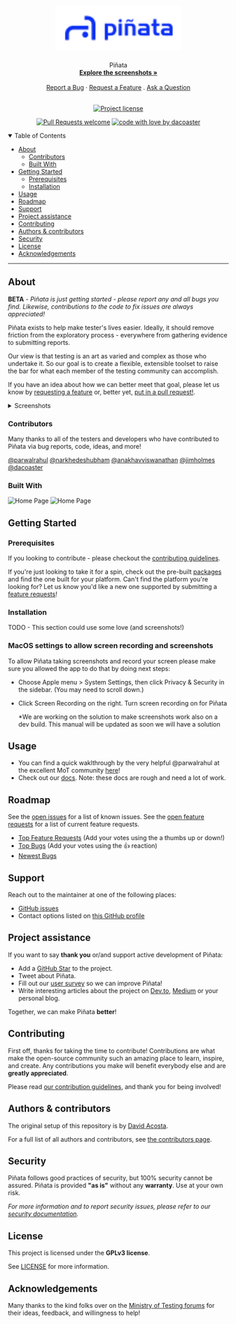 <h1 align="center">
  <a href="https://github.com/dacoaster/pinata">
    <img src="docs/images/logo.png" alt="Logo" height="100">
  </a>
</h1>

<div align="center">
  Piñata
  <br />
  <a href="#about"><strong>Explore the screenshots »</strong></a>
  <br />
  <br />
  <a href="https://github.com/dacoaster/pinata/issues/new?assignees=&labels=bug&template=01_BUG_REPORT.md&title=bug%3A+">Report a Bug</a>
  ·
  <a href="https://github.com/dacoaster/pinata/issues/new?assignees=&labels=enhancement&template=02_FEATURE_REQUEST.md&title=feat%3A+">Request a Feature</a>
  .
  <a href="https://github.com/dacoaster/pinata/issues/new?assignees=&labels=question&template=04_SUPPORT_QUESTION.md&title=support%3A+">Ask a Question</a>
</div>

<div align="center">
<br />

[![Project license](https://img.shields.io/github/license/dacoaster/pinata.svg?style=flat-square)](LICENSE)

[![Pull Requests welcome](https://img.shields.io/badge/PRs-welcome-ff69b4.svg?style=flat-square)](https://github.com/dacoaster/pinata/issues?q=is%3Aissue+is%3Aopen+label%3A%22help+wanted%22)
[![code with love by dacoaster](https://img.shields.io/badge/%3C%2F%3E%20with%20%E2%99%A5%20by-dacoaster-ff1414.svg?style=flat-square)](https://github.com/dacoaster)

</div>

<details open="open">
<summary>Table of Contents</summary>

- [About](#about)
  - [Contributors](#contributors)
  - [Built With](#built-with)
- [Getting Started](#getting-started)
  - [Prerequisites](#prerequisites)
  - [Installation](#installation)
- [Usage](#usage)
- [Roadmap](#roadmap)
- [Support](#support)
- [Project assistance](#project-assistance)
- [Contributing](#contributing)
- [Authors & contributors](#authors--contributors)
- [Security](#security)
- [License](#license)
- [Acknowledgements](#acknowledgements)

</details>

---

## About

**BETA** - _Piñata is just getting started - please report any and all bugs you find. Likewise, contributions to the code to fix issues are always appreciated!_

Piñata exists to help make tester's lives easier. Ideally, it should remove friction from the exploratory process - everywhere from gathering evidence to submitting reports.

Our view is that testing is an art as varied and complex as those who undertake it. So our goal is to create a flexible, extensible toolset to raise the bar for what each member of the testing community can accomplish.

If you have an idea about how we can better meet that goal, please let us know by [requesting a feature](https://github.com/dacoaster/pinata/labels/enhancement) or, better yet, [put in a pull request!](docs/CONTRIBUTING.md).

<details>
<summary>Screenshots</summary>
<br>

|                              Test Charter                              |                              Test Timeline                              |
| :--------------------------------------------------------------------: | :---------------------------------------------------------------------: |
| <img src="docs/images/pinata-1.png" title="Test Charter" width="100%"> | <img src="docs/images/pinata-2.png" title="Test Timeline" width="100%"> |

</details>

### Contributors

Many thanks to all of the testers and developers who have contributed to Piñata via bug reports, code, ideas, and more!

[@parwalrahul](https://github.com/parwalrahul)
[@narkhedeshubham](https://github.com/narkhedeshubham)
[@anakhavviswanathan](https://github.com/anakhavviswanathan)
[@jimholmes](https://github.com/jimholmes)
[@dacoaster](https://github.com/dacoaster)

### Built With

<img src="docs/images/electron.svg" title="Home Page" height="100">
<img src="docs/images/vuejs.svg" title="Home Page" height="100">

## Getting Started

### Prerequisites

If you looking to contribute - please checkout the [contributing guidelines](docs/CONTRIBUTING.md).

If you're just looking to take it for a spin, check out the pre-built [packages](https://testfiesta.com/downloads) and find the one built for your platform. Can't find the platform you're looking for? Let us know you'd like a new one supported by submitting a [feature requests](https://github.com/dacoaster/pinata/labels/enhancement)!

### Installation

TODO - This section could use some love (and screenshots!)

### MacOS settings to allow screen recording and screenshots

To allow Piñata taking screenshots and record your screen please make sure you allowed the app to do that by doing next steps:

- Choose Apple menu > System Settings, then click Privacy & Security in the sidebar. (You may need to scroll down.)
- Click Screen Recording on the right. Turn screen recording on for Piñata

  \*We are working on the solution to make screenshots work also on a dev build. This manual will be updated as soon we will have a solution

## Usage

- You can find a quick waklthrough by the very helpful @parwalrahul at the excellent MoT community [here](https://www.ministryoftesting.com/articles/acfa4d56)!
- Check out our [docs](https://docs.pinata.ai). Note: these docs are rough and need a lot of work.

## Roadmap

See the [open issues](https://github.com/dacoaster/pinata/issues) for a list of known issues.
See the [open feature requests](https://github.com/dacoaster/pinata/labels/enhancement) for a list of current feature requests.

- [Top Feature Requests](https://github.com/dacoaster/pinata/labels/enhancement) (Add your votes using the a thumbs up or down!)
- [Top Bugs](https://github.com/dacoaster/pinata/issues?q=is%3Aissue+is%3Aopen+label%3Abug+sort%3Areactions-%2B1-desc) (Add your votes using the 👍 reaction)
- [Newest Bugs](https://github.com/dacoaster/pinata/issues?q=is%3Aopen+is%3Aissue+label%3Abug)

## Support

Reach out to the maintainer at one of the following places:

- [GitHub issues](https://github.com/dacoaster/pinata/issues/new?assignees=&labels=question&template=04_SUPPORT_QUESTION.md&title=support%3A+)
- Contact options listed on [this GitHub profile](https://github.com/dacoaster)

## Project assistance

If you want to say **thank you** or/and support active development of Piñata:

- Add a [GitHub Star](https://github.com/dacoaster/pinata) to the project.
- Tweet about Piñata.
- Fill out our [user survey](https://testfiesta.com/pinata-survey) so we can improve Piñata!
- Write interesting articles about the project on [Dev.to](https://dev.to/), [Medium](https://medium.com/) or your personal blog.

Together, we can make Piñata **better**!

## Contributing

First off, thanks for taking the time to contribute! Contributions are what make the open-source community such an amazing place to learn, inspire, and create. Any contributions you make will benefit everybody else and are **greatly appreciated**.

Please read [our contribution guidelines](docs/CONTRIBUTING.md), and thank you for being involved!

## Authors & contributors

The original setup of this repository is by [David Acosta](https://github.com/dacoaster).

For a full list of all authors and contributors, see [the contributors page](https://github.com/dacoaster/pinata/contributors).

## Security

Piñata follows good practices of security, but 100% security cannot be assured.
Piñata is provided **"as is"** without any **warranty**. Use at your own risk.

_For more information and to report security issues, please refer to our [security documentation](docs/SECURITY.md)._

## License

This project is licensed under the **GPLv3 license**.

See [LICENSE](LICENSE) for more information.

## Acknowledgements

Many thanks to the kind folks over on the [Ministry of Testing forums](https://club.ministryoftesting.com) for their ideas, feedback, and willingness to help!

